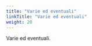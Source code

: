 ```yaml
---
title: "Varie ed eventuali"
linkTitle: "Varie ed eventuali"
weight: 20
---
```


Varie ed eventuali.


